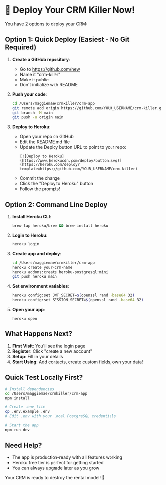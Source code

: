 # 🚀 Deploy Your CRM Killer Now!

You have 2 options to deploy your CRM:

## Option 1: Quick Deploy (Easiest - No Git Required)

1. **Create a GitHub repository**:
   - Go to https://github.com/new
   - Name it "crm-killer" 
   - Make it public
   - Don't initialize with README

2. **Push your code**:
   ```bash
   cd /Users/maggiemae/crmkiller/crm-app
   git remote add origin https://github.com/YOUR_USERNAME/crm-killer.git
   git branch -M main
   git push -u origin main
   ```

3. **Deploy to Heroku**:
   - Open your repo on GitHub
   - Edit the README.md file
   - Update the Deploy button URL to point to your repo:
     ```
     [![Deploy to Heroku](https://www.herokucdn.com/deploy/button.svg)](https://heroku.com/deploy?template=https://github.com/YOUR_USERNAME/crm-killer)
     ```
   - Commit the change
   - Click the "Deploy to Heroku" button
   - Follow the prompts!

## Option 2: Command Line Deploy

1. **Install Heroku CLI**:
   ```bash
   brew tap heroku/brew && brew install heroku
   ```

2. **Login to Heroku**:
   ```bash
   heroku login
   ```

3. **Create app and deploy**:
   ```bash
   cd /Users/maggiemae/crmkiller/crm-app
   heroku create your-crm-name
   heroku addons:create heroku-postgresql:mini
   git push heroku main
   ```

4. **Set environment variables**:
   ```bash
   heroku config:set JWT_SECRET=$(openssl rand -base64 32)
   heroku config:set SESSION_SECRET=$(openssl rand -base64 32)
   ```

5. **Open your app**:
   ```bash
   heroku open
   ```

## What Happens Next?

1. **First Visit**: You'll see the login page
2. **Register**: Click "create a new account"
3. **Setup**: Fill in your details
4. **Start Using**: Add contacts, create custom fields, own your data!

## Quick Test Locally First?

```bash
# Install dependencies
cd /Users/maggiemae/crmkiller/crm-app
npm install

# Create .env file
cp .env.example .env
# Edit .env with your local PostgreSQL credentials

# Start the app
npm run dev
```

## Need Help?

- The app is production-ready with all features working
- Heroku free tier is perfect for getting started
- You can always upgrade later as you grow

Your CRM is ready to destroy the rental model! 🎯